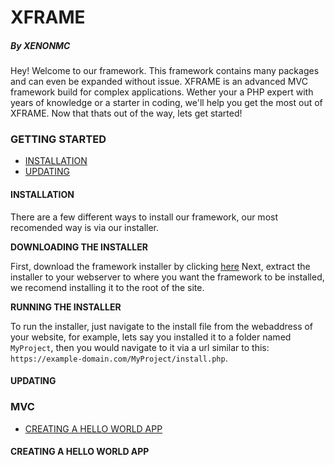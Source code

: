 # XFRAME
##### By XENONMC

Hey!  Welcome to our framework.  This framework contains many packages and can even be expanded without issue.  XFRAME is an advanced MVC framework build for complex applications.  Wether your a PHP expert with years of knowledge or a starter in coding, we'll help you get the most out of XFRAME.  Now that thats out of the way, lets get started!

### GETTING STARTED

  - [INSTALLATION](#installation)
  - [UPDATING](#updating)

#### INSTALLATION

There are a few different ways to install our framework, our most recomended way is via our installer. 

**DOWNLOADING THE INSTALLER**

First, download the framework installer by clicking [here](https://github.com/XENONMC-DEV/XFRAME-INSTALLER/archive/main.zip)
Next, extract the installer to your webserver to where you want the framework to be installed, we recomend installing it to the root of the site.

**RUNNING THE INSTALLER**

To run the installer, just navigate to the install file from the webaddress of your website, 
for example, lets say you installed it to a folder named `MyProject`, then you would navigate to it via a url similar to this:
  `https://example-domain.com/MyProject/install.php`.

#### UPDATING

### MVC

  - [CREATING A HELLO WORLD APP](#creating-a-hello-world-app)

#### CREATING A HELLO WORLD APP
